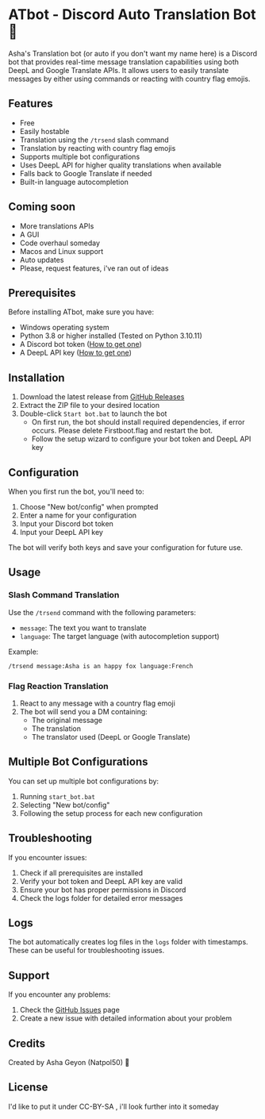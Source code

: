 # ATbot - Discord Auto Translation Bot 🦊

Asha's Translation bot (or auto if you don't want my name here) is a Discord bot that provides real-time message translation capabilities using both DeepL and Google Translate APIs. It allows users to easily translate messages by either using commands or reacting with country flag emojis.


## Features

- Free
- Easily hostable
- Translation using the `/trsend` slash command
- Translation by reacting with country flag emojis
- Supports multiple bot configurations
- Uses DeepL API for higher quality translations when available
- Falls back to Google Translate if needed
- Built-in language autocompletion


## Coming soon

- More translations APIs
- A GUI
- Code overhaul someday
- Macos and Linux support
- Auto updates
- Please, request features, i've ran out of ideas


## Prerequisites

Before installing ATbot, make sure you have:

- Windows operating system
- Python 3.8 or higher installed (Tested on Python 3.10.11)
- A Discord bot token ([How to get one]([https://rapidapi.com/volodimir.kudriachenko/api/DiscordBot/details](https://www.writebots.com/discord-bot-token/)))
- A DeepL API key ([How to get one](https://support.deepl.com/hc/en-us/articles/360020695820-Authentication-Key))

## Installation

1. Download the latest release from [GitHub Releases](https://github.com/Natpol50/AT-bot/releases)
2. Extract the ZIP file to your desired location
3. Double-click `Start bot.bat` to launch the bot
   - On first run, the bot should install required dependencies, if error occurs. Please delete Firstboot.flag and restart the bot.
   - Follow the setup wizard to configure your bot token and DeepL API key

## Configuration

When you first run the bot, you'll need to:

1. Choose "New bot/config" when prompted
2. Enter a name for your configuration
3. Input your Discord bot token
4. Input your DeepL API key

The bot will verify both keys and save your configuration for future use.

## Usage

### Slash Command Translation
Use the `/trsend` command with the following parameters:
- `message`: The text you want to translate
- `language`: The target language (with autocompletion support)

Example:
```
/trsend message:Asha is an happy fox language:French
```

### Flag Reaction Translation
1. React to any message with a country flag emoji
2. The bot will send you a DM containing:
   - The original message
   - The translation
   - The translator used (DeepL or Google Translate)

## Multiple Bot Configurations

You can set up multiple bot configurations by:
1. Running `start_bot.bat`
2. Selecting "New bot/config"
3. Following the setup process for each new configuration

## Troubleshooting

If you encounter issues:

1. Check if all prerequisites are installed
2. Verify your bot token and DeepL API key are valid
3. Ensure your bot has proper permissions in Discord
4. Check the logs folder for detailed error messages

## Logs

The bot automatically creates log files in the `logs` folder with timestamps. These can be useful for troubleshooting issues.

## Support

If you encounter any problems:
1. Check the [GitHub Issues](https://github.com/Natpol50/AT-bot/issues) page
2. Create a new issue with detailed information about your problem

## Credits

Created by Asha Geyon (Natpol50) 🦊

## License
I'd like to put it under CC-BY-SA , i'll look further into it someday

